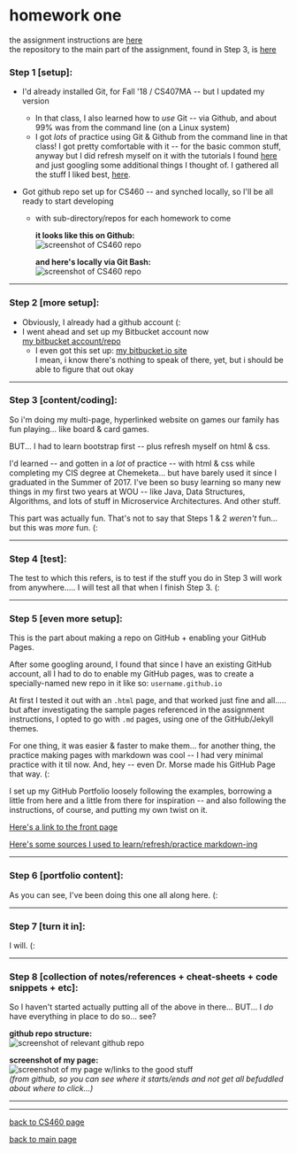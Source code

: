 # homework one
the assignment instructions are <a href="http://www.wou.edu/~morses/classes/cs46x/assignments/HW1.html" target="_blank">here</a>   
the repository to the main part of the assignment, found in Step 3, is <a href="https://github.com/Stormy9/CS460/tree/master/hwk_01" target="_blank">here</a>   

### Step 1 [setup]: 
* I'd already installed Git, for Fall '18 / CS407MA  -- but I updated my version   
   * In that class, I also learned how to *use* Git -- via Github, and about 99% was from the command line (on a Linux system)   
   * I got *lots* of practice using Git & Github from the command line in that class!  I got pretty comfortable with it -- for the basic common stuff, anyway but I did refresh myself on it with the tutorials I found [here](http://www.wou.edu/~morses/classes/cs46x/resources/resources.html "excellent CS460 resources") and just googling some additional things I thought of.  I gathered all the stuff I liked best, [here](https://stormy9.github.io/CS460/references/git/ "my favorite git references").

* Got github repo set up for CS460 -- and synched locally, so I'll be all ready to start developing
    * with sub-directory/repos for each homework to come   

       **it looks like this on Github:**   
       ![screenshot of CS460 repo](https://stormy9.github.io/CS460/hwk_01/CS460-Hwk_01-Step_01.PNG)   
       
       **and here's locally via Git Bash:**   
       ![screenshot of CS460 repo](https://stormy9.github.io/CS460/hwk_01/CS460-Hwk_01-Step_01_d.PNG)   
       
---

### Step 2 [more setup]:
* Obviously, I already had a github account (:
* I went ahead and set up my Bitbucket account now   
   [my bitbucket account/repo](https://bitbucket.org/Stormy9/ "my bitbucket account")   
   * I even got this set up:
      [my bitbucket.io site](https://stormy9.bitbucket.io/ "my bitbucket.io site")   
      I mean, i know there's nothing to speak of there, yet, but i should be able to figure that out okay

---

### Step 3 [content/coding]:
So i'm doing my multi-page, hyperlinked website on games our family has fun playing... like board & card games.   

BUT... I had to learn bootstrap first -- plus refresh myself on html & css.   

I'd learned -- and gotten in a *lot* of practice -- with html & css while completing my CIS degree at Chemeketa... but have barely used it since I graduated in the Summer of 2017.  I've been so busy learning so many new things in my first two years at WOU -- like Java, Data Structures, Algorithms, and lots of stuff in Microservice Architectures.  And other stuff.   

This part was actually fun.  That's not to say that Steps 1 & 2 *weren't* fun... but this was *more* fun.  (:

---

### Step 4 [test]:
The test to which this refers, is to test if the stuff you do in Step 3 will work from anywhere.....
I will test all that when I finish Step 3.  (:

---

### Step 5 [even more setup]:
This is the part about making a repo on GitHub + enabling your GitHub Pages.   

After some googling around, I found that since I have an existing GitHub account, all I had to do to enable my GitHub pages, was to create a specially-named new repo in it like so: `username.github.io`   

At first I tested it out with an `.html` page, and that worked just fine and all..... but after investigating the sample pages referenced in the assignment instructions, I opted to go with `.md` pages, using one of the GitHub/Jekyll themes.   

For one thing, it was easier & faster to make them... for another thing, the practice making pages with markdown was cool -- I had very minimal practice with it til now.  And, hey -- even Dr. Morse made his GitHub Page that way.  (:   

I set up my GitHub Portfolio loosely following the examples, borrowing a little from here and a little from there for inspiration -- and also following the instructions, of course, and putting my own twist on it.  

[Here's a link to the front page](https://stormy9.github.io/ "my github pages front page")   

[Here's some sources I used to learn/refresh/practice markdown-ing](https://stormy9.github.io/CS460/references/markdown/ "my markdown notes page")   

---

### Step 6 [portfolio content]:
As you can see, I've been doing this one all along here.  (:   

---

### Step 7 [turn it in]:
I will.  (:   

---

### Step 8 [collection of notes/references + cheat-sheets + code snippets + etc]:
So I haven't started actually putting all of the above in there... BUT... I *do* have everything in place to do so... see?


**github repo structure:**   
![screenshot of relevant github repo](https://stormy9.github.io/CS460/hwk_01/CS460-Hwk_01-Step_08.PNG)   


**screenshot of my page:**   
![screenshot of my page w/links to the good stuff](https://stormy9.github.io/CS460/hwk_01/CS460-Hwk_01-Step_08_b.PNG)   
*(from github, so you can see where it starts/ends and not get all befuddled about where to click...)*

---

---
[back to CS460 page](https://Stormy9.github.io/CS460/ "CS460 main page")   

[back to main page](https://Stormy9.github.io/ "main page")  

